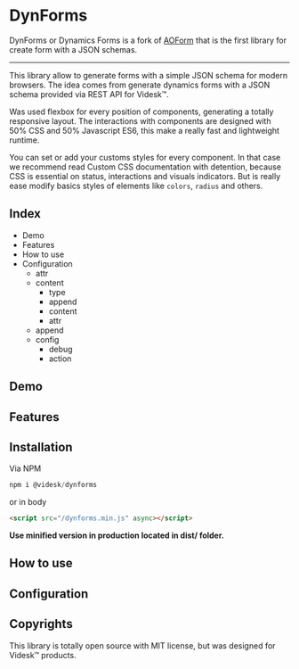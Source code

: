 # DynForms

DynForms or Dynamics Forms is a fork of [AOForm](https://github.com/videsk/aoform) that is the first library for create form with a JSON schemas.

---
This library allow to generate forms with a simple JSON schema for modern browsers. The idea comes from generate dynamics forms with a JSON schema provided via REST API for Videsk™.

Was used flexbox for every position of components, generating a totally responsive layout. The interactions with components are designed with 50% CSS and 50% Javascript ES6, this make a really fast and lightweight runtime.

You can set or add your customs styles for every component. In that case we recommend read Custom CSS documentation with detention, because CSS is essential on status, interactions and visuals indicators. But is really ease modify basics styles of elements like `colors`, `radius` and others.

## Index

- Demo
- Features
- How to use
- Configuration
    - attr
    - content
        - type
        - append
        - content
        - attr
    - append
    - config
        - debug
        - action

## Demo

## Features

## Installation

Via NPM
```js
npm i @videsk/dynforms
```

or in body
```html
<script src="/dynforms.min.js" async></script>
```
**Use minified version in production located in dist/ folder.**

## How to use

## Configuration

## Copyrights

This library is totally open source with MIT license, but was designed for Videsk™ products.
